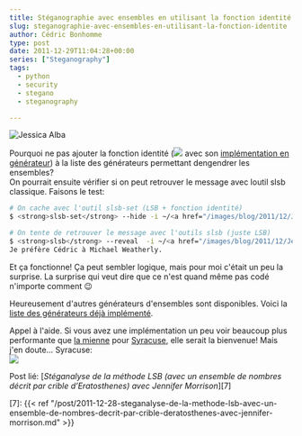 ```yaml
---
title: Stéganographie avec ensembles en utilisant la fonction identité
slug: steganographie-avec-ensembles-en-utilisant-la-fonction-identite
author: Cédric Bonhomme
type: post
date: 2011-12-29T11:04:28+00:00
series: ["Steganography"]
tags:
  - python
  - security
  - stegano
  - steganography

---
```

![Jessica Alba](/images/blog/2011/12/Jessica_Alba.png)

Pourquoi ne pas ajouter la fonction identité
(![][1] avec son [implémentation en générateur][2]) à la liste des générateurs
permettant dengendrer les ensembles?  
On pourrait ensuite vérifier si on peut retrouver le message avec loutil slsb
classique. Faisons le test:

```bash
# On cache avec l'outil slsb-set (LSB + fonction identité)
$ <strong>slsb-set</strong> --hide -i ~/<a href="/images/blog/2011/12/Jessica_Alba.png">Jessica_Alba.png</a> -o ~/Jessica_Alba-enc-gen.png --generator identity -m 'Je préfère Cédric à Michael Weatherly.'

# On tente de retrouver le message avec l'outils slsb (juste LSB)
$ <strong>slsb</strong> --reveal  -i ~/<a href="/images/blog/2011/12/Jessica_Alba-enc-gen.png">Jessica_Alba-enc-gen.png</a>
Je préfère Cédric à Michael Weatherly.
```

Et ça fonctionne!
Ça peut sembler logique, mais pour moi c'était un peu la surprise.
La surprise qui veut dire que ce n'est quand même pas codé n'importe comment 😉

Heureusement d'autres générateurs d'ensembles sont disponibles.
Voici la [liste des générateurs déjà implémenté][3].

Appel à l'aide. Si vous avez une implémentation un peu voir beaucoup plus
performante que [la mienne][4] pour [Syracuse][5], elle serait la bienvenue!
Mais j'en doute… Syracuse:  
![][6] 

Post lié: [_Stéganalyse de la méthode LSB (avec un ensemble de nombres décrit par crible d’Eratosthenes) avec Jennifer Morrison_][7]

 [1]: http://upload.wikimedia.org/wikipedia/fr/math/5/2/e/52e674df1c5007c4f92edaac5c8403f9.png
 [2]: http://projects.cedricbonhomme.org/projects/stegano/repository/entry/stegano/generators.py#L29
 [3]: http://projects.cedricbonhomme.org/projects/stegano/repository/entry/stegano/generators.py
 [4]: http://projects.cedricbonhomme.org/projects/stegano/repository/entry/stegano/generators.py#L111
 [5]: http://fr.wikipedia.org/wiki/Conjecture_de_Syracuse
 [6]: http://upload.wikimedia.org/wikipedia/fr/math/c/9/2/c92885687a71c3ee85904b81e6661673.png
 [7]: {{< ref "/post/2011-12-28-steganalyse-de-la-methode-lsb-avec-un-ensemble-de-nombres-decrit-par-crible-deratosthenes-avec-jennifer-morrison.md" >}}
